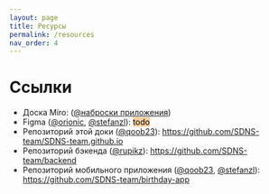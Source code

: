 ```yaml
---
layout: page
title: Ресурсы
permalink: /resources
nav_order: 4
---
```


# Ссылки

- Доска Miro: ([@наброски приложения](https://miro.com/app/board/o9J_luI1xZk=/))
- Figma ([@orionic](https://github.com/orionic969), [@stefanzl](https://github.com/StefanZlobin)): <mark style="background: #FFB86CA6;">todo</mark> 
- Репозиторий этой доки ([@qoob23](https://github.com/qoob23)): https://github.com/SDNS-team/SDNS-team.github.io
- Репозиторий бэкенда ([@rupikz](https://github.com/rupikz)): https://github.com/SDNS-team/backend
- Репозиторий мобильного приложения ([@qoob23](https://github.com/qoob23), [@stefanzl](https://github.com/StefanZlobin)): https://github.com/SDNS-team/birthday-app

